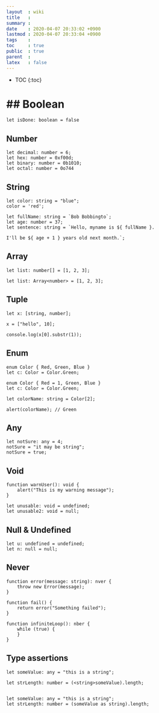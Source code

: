 ```yaml
---
layout  : wiki
title   : 
summary : 
date    : 2020-04-07 20:33:02 +0900
lastmod : 2020-04-07 20:33:04 +0900
tags    : 
toc     : true
public  : true
parent  : 
latex   : false
---
```

* TOC
{:toc}

# ## Boolean

    let isDone: boolean = false

## Number

    let decimal: number = 6;
    let hex: number = 0xf00d;
    let binary: number = 0b1010;
    let octal: number = 0o744

## String

    let color: string = "blue";
    color = 'red';

    let fullName: string = `Bob Bobbingto`;
    let age: number = 37;
    let sentence: string = `Hello, myname is ${ fullName }.
    
    I'll be ${ age + 1 } years old next month.`;

## Array

    let list: number[] = [1, 2, 3];
    
    let list: Array<number> = [1, 2, 3];

## Tuple

    let x: [string, number];
    
    x = ["hello", 10];
    
    console.log(x[0].substr(1));

## Enum

    enum Color { Red, Green, Blue }
    let c: Color = Color.Green;

    enum Color { Red = 1, Green, Blue }
    let c: Color = Color.Green;
    
    let colorName: string = Color[2];
    
    alert(colorName); // Green

## Any

    let notSure: any = 4;
    notSure = "it may be string";
    notSure = true;

## Void

    function warnUser(): void {
    	alert("This is my warning message");
    }

    let unusable: void = undefined;
    let unusable2: void = null;

## Null & Undefined

    let u: undefined = undefined;
    let n: null = null;

## Never

    function error(message: string): nver {
    	throw new Error(message);
    }
    
    function fail() {
    	return error("Something failed");
    }
    
    function infiniteLoop(): nber {
    	while (true) {
    	}
    }

## Type assertions

    let someValue: any = "this is a string";
    
    let strLength: number = (<string>someValue).length;
    

    let someValue: any = "this is a string";
    let strLength: number = (someValue as string).length;
